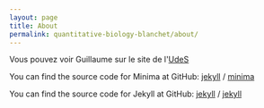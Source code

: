 ```yaml
---
layout: page
title: About
permalink: quantitative-biology-blanchet/about/
---
```


Vous pouvez voir Guillaume sur le site de l'[UdeS](https://www.usherbrooke.ca/biologie/nous-joindre/personnel/corps-professoral/ecologie-terrestre/guillaume-blanchet)

You can find the source code for Minima at GitHub:
[jekyll][jekyll-organization] /
[minima](https://github.com/jekyll/minima)

You can find the source code for Jekyll at GitHub:
[jekyll][jekyll-organization] /
[jekyll](https://github.com/jekyll/jekyll)


[jekyll-organization]: https://github.com/jekyll

